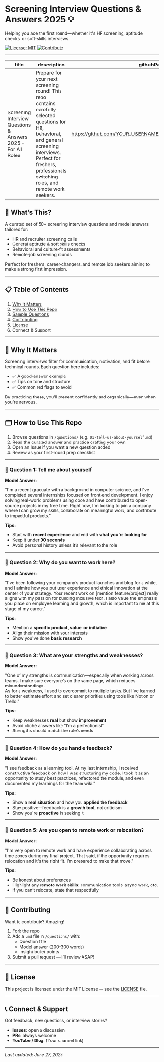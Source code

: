 # Screening Interview Questions & Answers 2025 💡

Helping you ace the first round—whether it's HR screening, aptitude checks, or soft‑skills interviews.

[![License: MIT](https://img.shields.io/badge/License-MIT-blue.svg)](#license)
[![Contribute](https://img.shields.io/badge/Contribute-Welcome‑PRs-green.svg)](#contributing)

---
| title | description | githubPath |
|-------|-------------|------------|
| Screening Interview Questions & Answers 2025 - For All Roles | Prepare for your next screening round! This repo contains carefully selected questions for HR, behavioral, and general screening interviews. Perfect for freshers, professionals switching roles, and remote work seekers. | https://github.com/YOUR_USERNAME/Screening_interview_questions |

## 🚀 What’s This?

A curated set of 50+ screening interview questions and model answers tailored for:

- HR and recruiter screening calls  
- General aptitude & soft skills checks  
- Behavioral and culture‑fit assessments  
- Remote‑job screening rounds  

Perfect for freshers, career‑changers, and remote job seekers aiming to make a strong first impression.

---

## 📋 Table of Contents

1. [Why It Matters](#why-it-matters)  
2. [How to Use This Repo](#how-to-use-this-repo)  
3. [Sample Questions](#sample-questions)  
4. [Contributing](#contributing)  
5. [License](#license)  
6. [Connect & Support](#connect--support)

---

## 🤔 Why It Matters

Screening interviews filter for communication, motivation, and fit before technical rounds. Each question here includes:

- ✅ A good‑answer example  
- ✅ Tips on tone and structure  
- ✅ Common red flags to avoid  

By practicing these, you’ll present confidently and organically—even when you're nervous.

---

## 🗂️ How to Use This Repo

1. Browse questions in `/questions/` (e.g. `01-tell-us-about-yourself.md`)  
2. Read the curated answer and practice crafting your own  
3. Open an Issue if you want a new question added  
4. Review as your first‑round prep checklist  

---


### 📌 Question 1: Tell me about yourself

**Model Answer:**

"I'm a recent graduate with a background in computer science, and I've completed several internships focused on front-end development. I enjoy solving real-world problems using code and have contributed to open-source projects in my free time. Right now, I'm looking to join a company where I can grow my skills, collaborate on meaningful work, and contribute to impactful products."

**Tips:**
- Start with **recent experience** and end with **what you’re looking for**  
- Keep it under **90 seconds**  
- Avoid personal history unless it’s relevant to the role

---

### 📌 Question 2: Why do you want to work here?

**Model Answer:**

"I've been following your company’s product launches and blog for a while, and I admire how you put user experience and ethical innovation at the center of your strategy. Your recent work on [mention feature/project] really aligns with my passion for building inclusive tech. I also value the emphasis you place on employee learning and growth, which is important to me at this stage of my career."

**Tips:**
- Mention a **specific product, value, or initiative**  
- Align their mission with your interests  
- Show you've done **basic research**

---

### 📌 Question 3: What are your strengths and weaknesses?

**Model Answer:**

"One of my strengths is communication—especially when working across teams. I make sure everyone’s on the same page, which reduces misunderstandings.  
As for a weakness, I used to overcommit to multiple tasks. But I’ve learned to better estimate effort and set clearer priorities using tools like Notion or Trello."

**Tips:**
- Keep weaknesses **real** but show **improvement**  
- Avoid cliché answers like “I’m a perfectionist”  
- Strengths should match the role’s needs

---

### 📌 Question 4: How do you handle feedback?

**Model Answer:**

"I see feedback as a learning tool. At my last internship, I received constructive feedback on how I was structuring my code. I took it as an opportunity to study best practices, refactored the module, and even documented my learnings for the team wiki."

**Tips:**
- Show a **real situation** and how you **applied the feedback**  
- Stay positive—feedback is a **growth tool**, not criticism  
- Show you're **proactive** in seeking it

---

### 📌 Question 5: Are you open to remote work or relocation?

**Model Answer:**

"I'm very open to remote work and have experience collaborating across time zones during my final project. That said, if the opportunity requires relocation and it's the right fit, I’m prepared to make that move."

**Tips:**
- Be honest about preferences  
- Highlight any **remote work skills**: communication tools, async work, etc.  
- If you can’t relocate, state that respectfully

---

## 🤝 Contributing

Want to contribute? Amazing!

1. Fork the repo  
2. Add a `.md` file in `/questions/` with:
   - Question title  
   - Model answer (200–300 words)  
   - Insight bullet points  
3. Submit a pull request — I’ll review ASAP!

---

## 📄 License

This project is licensed under the MIT License — see the [LICENSE](LICENSE) file.

---

## 📞 Connect & Support

Got feedback, new questions, or interview stories?

- **Issues**: open a discussion  
- **PRs**: always welcome  
- **YouTube / Blog**: [Your channel link]

---

*Last updated: June 27, 2025*
